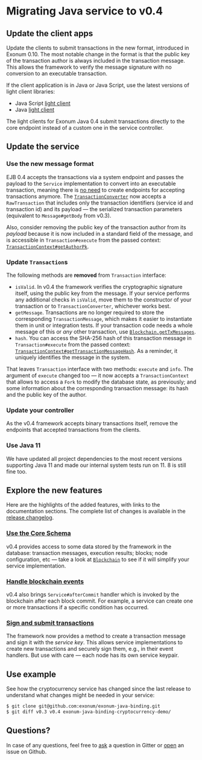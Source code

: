 # Migrating Java service to v0.4

## Update the client apps
Update the clients to submit transactions in the new format, introduced in Exonum 0.10.
The most notable change in the format is that the public key of the transaction author 
is always included in the transaction message. This allows the framework to verify 
the message signature with no conversion to an executable transaction.

If the client application is in Java or Java Script, use the latest versions of light client 
libraries:
- Java Script [light client](https://github.com/exonum/exonum-client)
- Java [light client](https://github.com/exonum/exonum-java-binding/tree/master/exonum-light-client)

The light clients for Exonum Java 0.4 submit transactions directly to the core endpoint 
instead of a custom one in the service controller.

[common-0.4]: https://search.maven.org/artifact/com.exonum.binding/exonum-java-binding-common/0.4/jar
[tx-message-jd]: https://exonum.com/doc/api/java-binding-common/0.4/com/exonum/binding/common/message/TransactionMessage.html#builder()

## Update the service
### Use the new message format

EJB 0.4 accepts the transactions via a system endpoint and passes the payload to the `Service`
implementation to convert into an executable transaction, meaning there is [no need](#update-your-controller) 
to create endpoints for accepting transactions anymore.
The [`TransactionConverter`][tx-converter-jd] now accepts
a `RawTransaction` that includes only the transaction identifiers (service id and transaction id)
and its payload — the serialized transaction parameters (equivalent to `Message#getBody` from v0.3).

Also, consider removing the public key of the transaction author from its _payload_ because
it is now included in a standard field of the message, and is accessible in `Transaction#execute`
from the passed context: [`TransactionContext#getAuthorPk`][tx-context-author-jd].

[tx-converter-jd]: https://exonum.com/doc/api/java-binding-core/0.4/com/exonum/binding/service/TransactionConverter.html
[tx-context-author-jd]: https://exonum.com/doc/api/java-binding-core/0.4/com/exonum/binding/transaction/TransactionContext.html#getAuthorPk() 

### Update `Transaction`s
The following methods are **removed** from `Transaction` interface:
  - `isValid`. In v0.4 the framework verifies the cryptographic signature itself, using the
  public key from the message. If your service performs any additional checks in `isValid`, 
  move them to the constructor of your transaction or to `TransactionConverter`, whichever
  works best.
  - `getMessage`. Transactions are no longer required to store the corresponding 
  `TransactionMessage`, which makes it easier to instantiate them in unit or integration tests.
  If your transaction code needs a whole message of this or _any_ other transaction,
  use [`Blockchain.getTxMessages`][blockchain-get-tx-messages-jd].
  - `hash`. You can access the SHA-256 hash of this transaction message in `Transaction#execute`
  from the passed context: [`TransactionContext#getTransactionMessageHash`][tx-context-hash-jd]. 
  As a reminder, it uniquely identifies the message in the system.
  
That leaves `Transaction` interface with two methods: `execute` and `info`.
The argument of `execute` changed too — it now accepts a `TransactionContext` that allows
to access a `Fork` to modify the database state, as previously; and some information about 
the corresponding transaction message: its hash and the public key of the author.

[blockchain-get-tx-messages-jd]: https://exonum.com/doc/api/java-binding-core/0.4/com/exonum/binding/blockchain/Blockchain.html#getTxMessages()
[tx-context-hash-jd]: https://exonum.com/doc/api/java-binding-core/0.4/com/exonum/binding/transaction/TransactionContext.html#getTransactionMessageHash()

### Update your controller
As the v0.4 framework accepts binary transactions itself, remove the endpoints that accepted
transactions from the clients.

### Use Java 11
We have updated all project dependencies to the most recent versions supporting Java 11 and made
our internal system tests run on 11. 8 is still fine too.

## Explore the new features
Here are the highlights of the added features, with links to the documentation sections.
The complete list of changes is available in the [release changelog](https://github.com/exonum/exonum-java-binding/releases/tag/v0.4).

### [Use the Core Schema][core-schema-docs]
v0.4 provides access to some data stored by the framework in the database: transaction messages,
execution results; blocks; node configuration, etc — take a look at [`Blockchain`][blockchain-jd] 
to see if it will simplify your service implementation.

[core-schema-docs]: https://exonum.com/doc/version/0.10/get-started/java-binding#core-schema-api
[blockchain-jd]: https://exonum.com/doc/api/java-binding-core/0.4/com/exonum/binding/blockchain/Blockchain.html

### [Handle blockchain events][core-events-docs]
v0.4 also brings `Service#afterCommit` handler which is invoked by the blockchain after each 
block commit. For example, a service can create one or more transactions if a specific condition
has occurred.

[core-events-docs]: https://exonum.com/doc/version/0.10/get-started/java-binding#blockchain-events

### [Sign and submit transactions][node-submit-docs]
The framework now provides a method to create a transaction message and sign it with the
_service key_. This allows service implementations to create new transactions and securely sign
them, e.g., in their event handlers. But use with care — each node has its own service keypair.

[node-submit-docs]: https://exonum.com/doc/version/0.10/get-started/java-binding#messages

## Use example
See how the cryptocurrency service has changed since the last release to understand what
changes might be needed in your service:

```sh
$ git clone git@github.com:exonum/exonum-java-binding.git
$ git diff v0.3 v0.4 exonum-java-binding-cryptocurrency-demo/
```

## Questions?

In case of any questions, feel free to [ask][gitter] a question in Gitter or [open][new-issue] an issue
on Github.    

[gitter]: https://gitter.im/exonum/exonum-java-binding
[new-issue]: https://github.com/exonum/exonum-java-binding/issues/new
